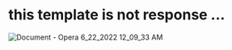 # this template is not response ... 
![Document - Opera 6_22_2022 12_09_33 AM](https://user-images.githubusercontent.com/101429551/174899561-d9b76f3e-8a6d-4d58-a943-9dccf62598ac.png)
